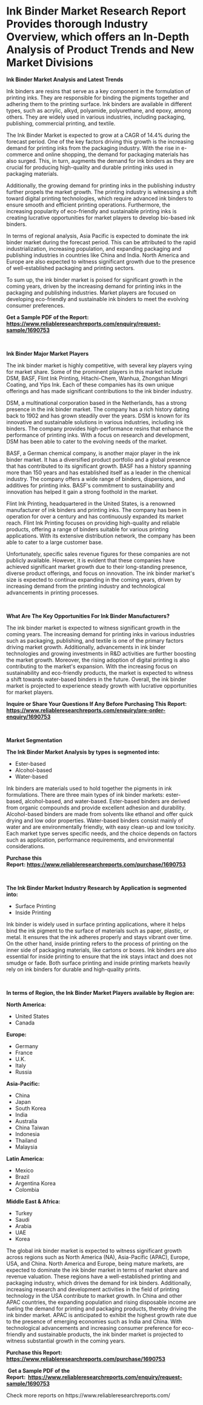 <p><h1>Ink Binder Market Research Report Provides thorough Industry Overview, which offers an In-Depth Analysis of Product Trends and New Market Divisions</h1></p><p><strong>Ink Binder Market Analysis and Latest Trends</strong></p>
<p><p>Ink binders are resins that serve as a key component in the formulation of printing inks. They are responsible for binding the pigments together and adhering them to the printing surface. Ink binders are available in different types, such as acrylic, alkyd, polyamide, polyurethane, and epoxy, among others. They are widely used in various industries, including packaging, publishing, commercial printing, and textile.</p><p>The Ink Binder Market is expected to grow at a CAGR of 14.4% during the forecast period. One of the key factors driving this growth is the increasing demand for printing inks from the packaging industry. With the rise in e-commerce and online shopping, the demand for packaging materials has also surged. This, in turn, augments the demand for ink binders as they are crucial for producing high-quality and durable printing inks used in packaging materials.</p><p>Additionally, the growing demand for printing inks in the publishing industry further propels the market growth. The printing industry is witnessing a shift toward digital printing technologies, which require advanced ink binders to ensure smooth and efficient printing operations. Furthermore, the increasing popularity of eco-friendly and sustainable printing inks is creating lucrative opportunities for market players to develop bio-based ink binders.</p><p>In terms of regional analysis, Asia Pacific is expected to dominate the ink binder market during the forecast period. This can be attributed to the rapid industrialization, increasing population, and expanding packaging and publishing industries in countries like China and India. North America and Europe are also expected to witness significant growth due to the presence of well-established packaging and printing sectors.</p><p>To sum up, the ink binder market is poised for significant growth in the coming years, driven by the increasing demand for printing inks in the packaging and publishing industries. Market players are focused on developing eco-friendly and sustainable ink binders to meet the evolving consumer preferences.</p></p>
<p><strong>Get a Sample PDF of the Report:&nbsp; <a href="https://www.reliableresearchreports.com/enquiry/request-sample/1690753">https://www.reliableresearchreports.com/enquiry/request-sample/1690753</a></strong></p>
<p>&nbsp;</p>
<p><strong>Ink Binder Major Market Players</strong></p>
<p><p>The ink binder market is highly competitive, with several key players vying for market share. Some of the prominent players in this market include DSM, BASF, Flint Ink Printing, Hitachi-Chem, Wanhua, Zhongshan Mingri Coating, and Yips Ink. Each of these companies has its own unique offerings and has made significant contributions to the ink binder industry.</p><p>DSM, a multinational corporation based in the Netherlands, has a strong presence in the ink binder market. The company has a rich history dating back to 1902 and has grown steadily over the years. DSM is known for its innovative and sustainable solutions in various industries, including ink binders. The company provides high-performance resins that enhance the performance of printing inks. With a focus on research and development, DSM has been able to cater to the evolving needs of the market.</p><p>BASF, a German chemical company, is another major player in the ink binder market. It has a diversified product portfolio and a global presence that has contributed to its significant growth. BASF has a history spanning more than 150 years and has established itself as a leader in the chemical industry. The company offers a wide range of binders, dispersions, and additives for printing inks. BASF's commitment to sustainability and innovation has helped it gain a strong foothold in the market.</p><p>Flint Ink Printing, headquartered in the United States, is a renowned manufacturer of ink binders and printing inks. The company has been in operation for over a century and has continuously expanded its market reach. Flint Ink Printing focuses on providing high-quality and reliable products, offering a range of binders suitable for various printing applications. With its extensive distribution network, the company has been able to cater to a large customer base.</p><p>Unfortunately, specific sales revenue figures for these companies are not publicly available. However, it is evident that these companies have achieved significant market growth due to their long-standing presence, diverse product offerings, and focus on innovation. The ink binder market's size is expected to continue expanding in the coming years, driven by increasing demand from the printing industry and technological advancements in printing processes.</p></p>
<p>&nbsp;</p>
<p><strong>What Are The Key Opportunities For Ink Binder Manufacturers?</strong></p>
<p><p>The ink binder market is expected to witness significant growth in the coming years. The increasing demand for printing inks in various industries such as packaging, publishing, and textile is one of the primary factors driving market growth. Additionally, advancements in ink binder technologies and growing investments in R&D activities are further boosting the market growth. Moreover, the rising adoption of digital printing is also contributing to the market's expansion. With the increasing focus on sustainability and eco-friendly products, the market is expected to witness a shift towards water-based binders in the future. Overall, the ink binder market is projected to experience steady growth with lucrative opportunities for market players.</p></p>
<p><strong>Inquire or Share Your Questions If Any Before Purchasing This Report: <a href="https://www.reliableresearchreports.com/enquiry/pre-order-enquiry/1690753">https://www.reliableresearchreports.com/enquiry/pre-order-enquiry/1690753</a></strong></p>
<p>&nbsp;</p>
<p><strong>Market Segmentation</strong></p>
<p><strong>The Ink Binder Market Analysis by types is segmented into:</strong></p>
<p><ul><li>Ester-based</li><li>Alcohol-based</li><li>Water-based</li></ul></p>
<p><p>Ink binders are materials used to hold together the pigments in ink formulations. There are three main types of ink binder markets: ester-based, alcohol-based, and water-based. Ester-based binders are derived from organic compounds and provide excellent adhesion and durability. Alcohol-based binders are made from solvents like ethanol and offer quick drying and low odor properties. Water-based binders consist mainly of water and are environmentally friendly, with easy clean-up and low toxicity. Each market type serves specific needs, and the choice depends on factors such as application, performance requirements, and environmental considerations.</p></p>
<p><strong>Purchase this Report:&nbsp;<a href="https://www.reliableresearchreports.com/purchase/1690753">https://www.reliableresearchreports.com/purchase/1690753</a></strong></p>
<p>&nbsp;</p>
<p><strong>The Ink Binder Market Industry Research by Application is segmented into:</strong></p>
<p><ul><li>Surface Printing</li><li>Inside Printing</li></ul></p>
<p><p>Ink binder is widely used in surface printing applications, where it helps bind the ink pigment to the surface of materials such as paper, plastic, or metal. It ensures that the ink adheres properly and stays vibrant over time. On the other hand, inside printing refers to the process of printing on the inner side of packaging materials, like cartons or boxes. Ink binders are also essential for inside printing to ensure that the ink stays intact and does not smudge or fade. Both surface printing and inside printing markets heavily rely on ink binders for durable and high-quality prints.</p></p>
<p>&nbsp;</p>
<p><strong>In terms of Region, the Ink Binder Market Players available by Region are:</strong></p>
<p>
    <p> <strong> North America: </strong>
        <ul>
            <li>United States</li>
            <li>Canada</li>
        </ul>
        </p> 
    <p> <strong> Europe: </strong>
        <ul>
            <li>Germany</li>
            <li>France</li>
            <li>U.K.</li>
            <li>Italy</li>
            <li>Russia</li>
        </ul>
        </p> 
    <p> <strong> Asia-Pacific: </strong>
        <ul>
            <li>China</li>
            <li>Japan</li>
            <li>South Korea</li>
            <li>India</li>
            <li>Australia</li>
            <li>China Taiwan</li>
            <li>Indonesia</li>
            <li>Thailand</li>
            <li>Malaysia</li>
        </ul>
        </p> 
    <p> <strong> Latin America: </strong>
        <ul>
            <li>Mexico</li>
            <li>Brazil</li>
            <li>Argentina Korea</li>
            <li>Colombia</li>
        </ul>
        </p> 
    <p> <strong> Middle East & Africa: </strong>
        <ul>
            <li>Turkey</li>
            <li>Saudi</li>
            <li>Arabia</li>
            <li>UAE</li>
            <li>Korea</li>
        </ul>
    </p>
    </p>
<p><p>The global ink binder market is expected to witness significant growth across regions such as North America (NA), Asia-Pacific (APAC), Europe, USA, and China. North America and Europe, being mature markets, are expected to dominate the ink binder market in terms of market share and revenue valuation. These regions have a well-established printing and packaging industry, which drives the demand for ink binders. Additionally, increasing research and development activities in the field of printing technology in the USA contribute to market growth. In China and other APAC countries, the expanding population and rising disposable income are fueling the demand for printing and packaging products, thereby driving the ink binder market. APAC is anticipated to exhibit the highest growth rate due to the presence of emerging economies such as India and China. With technological advancements and increasing consumer preference for eco-friendly and sustainable products, the ink binder market is projected to witness substantial growth in the coming years.</p></p>
<p><strong>Purchase this Report: <a href="https://www.reliableresearchreports.com/purchase/1690753">https://www.reliableresearchreports.com/purchase/1690753</a></strong></p>
<p>&nbsp;<strong>Get a Sample PDF of the Report:&nbsp;&nbsp;<a href="https://www.reliableresearchreports.com/enquiry/request-sample/1690753">https://www.reliableresearchreports.com/enquiry/request-sample/1690753</a></strong></p>
<p><strong></strong></p>
<p>Check more reports on https://www.reliableresearchreports.com/</p>